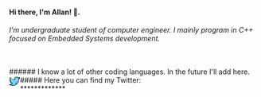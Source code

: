 #### Hi there, I'm Allan! 👋.
###### I'm undergraduate student of computer engineer. I mainly program in C++ focused on Embedded Systems development.
<br />
###### I know a lot of other coding languages. In the future I'll add here.
<br />
##### Here you can find my Twitter:
<a href="https://twitter.com/leftabn">
  <img align="left" alt="Allan Bispo | Twitter" width="22px" src="Icons/027-twitter.svg" />
</a>
<br />
*************